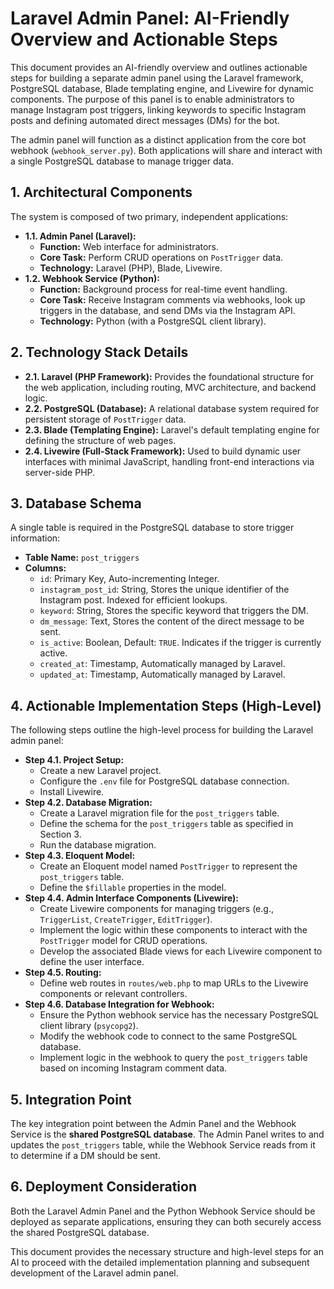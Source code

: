 # Laravel Admin Panel: AI-Friendly Overview and Actionable Steps

This document provides an AI-friendly overview and outlines actionable steps for building a separate admin panel using the Laravel framework, PostgreSQL database, Blade templating engine, and Livewire for dynamic components. The purpose of this panel is to enable administrators to manage Instagram post triggers, linking keywords to specific Instagram posts and defining automated direct messages (DMs) for the bot.

The admin panel will function as a distinct application from the core bot webhook (`webhook_server.py`). Both applications will share and interact with a single PostgreSQL database to manage trigger data.

## 1. Architectural Components

The system is composed of two primary, independent applications:

*   **1.1. Admin Panel (Laravel):**
    *   **Function:** Web interface for administrators.
    *   **Core Task:** Perform CRUD operations on `PostTrigger` data.
    *   **Technology:** Laravel (PHP), Blade, Livewire.
*   **1.2. Webhook Service (Python):**
    *   **Function:** Background process for real-time event handling.
    *   **Core Task:** Receive Instagram comments via webhooks, look up triggers in the database, and send DMs via the Instagram API.
    *   **Technology:** Python (with a PostgreSQL client library).

## 2. Technology Stack Details

*   **2.1. Laravel (PHP Framework):** Provides the foundational structure for the web application, including routing, MVC architecture, and backend logic.
*   **2.2. PostgreSQL (Database):** A relational database system required for persistent storage of `PostTrigger` data.
*   **2.3. Blade (Templating Engine):** Laravel's default templating engine for defining the structure of web pages.
*   **2.4. Livewire (Full-Stack Framework):** Used to build dynamic user interfaces with minimal JavaScript, handling front-end interactions via server-side PHP.

## 3. Database Schema

A single table is required in the PostgreSQL database to store trigger information:

*   **Table Name:** `post_triggers`
*   **Columns:**
    *   `id`: Primary Key, Auto-incrementing Integer.
    *   `instagram_post_id`: String, Stores the unique identifier of the Instagram post. Indexed for efficient lookups.
    *   `keyword`: String, Stores the specific keyword that triggers the DM.
    *   `dm_message`: Text, Stores the content of the direct message to be sent.
    *   `is_active`: Boolean, Default: `TRUE`. Indicates if the trigger is currently active.
    *   `created_at`: Timestamp, Automatically managed by Laravel.
    *   `updated_at`: Timestamp, Automatically managed by Laravel.

## 4. Actionable Implementation Steps (High-Level)

The following steps outline the high-level process for building the Laravel admin panel:

*   **Step 4.1. Project Setup:**
    *   Create a new Laravel project.
    *   Configure the `.env` file for PostgreSQL database connection.
    *   Install Livewire.
*   **Step 4.2. Database Migration:**
    *   Create a Laravel migration file for the `post_triggers` table.
    *   Define the schema for the `post_triggers` table as specified in Section 3.
    *   Run the database migration.
*   **Step 4.3. Eloquent Model:**
    *   Create an Eloquent model named `PostTrigger` to represent the `post_triggers` table.
    *   Define the `$fillable` properties in the model.
*   **Step 4.4. Admin Interface Components (Livewire):**
    *   Create Livewire components for managing triggers (e.g., `TriggerList`, `CreateTrigger`, `EditTrigger`).
    *   Implement the logic within these components to interact with the `PostTrigger` model for CRUD operations.
    *   Develop the associated Blade views for each Livewire component to define the user interface.
*   **Step 4.5. Routing:**
    *   Define web routes in `routes/web.php` to map URLs to the Livewire components or relevant controllers.
*   **Step 4.6. Database Integration for Webhook:**
    *   Ensure the Python webhook service has the necessary PostgreSQL client library (`psycopg2`).
    *   Modify the webhook code to connect to the same PostgreSQL database.
    *   Implement logic in the webhook to query the `post_triggers` table based on incoming Instagram comment data.

## 5. Integration Point

The key integration point between the Admin Panel and the Webhook Service is the **shared PostgreSQL database**. The Admin Panel writes to and updates the `post_triggers` table, while the Webhook Service reads from it to determine if a DM should be sent.

## 6. Deployment Consideration

Both the Laravel Admin Panel and the Python Webhook Service should be deployed as separate applications, ensuring they can both securely access the shared PostgreSQL database.

This document provides the necessary structure and high-level steps for an AI to proceed with the detailed implementation planning and subsequent development of the Laravel admin panel.
